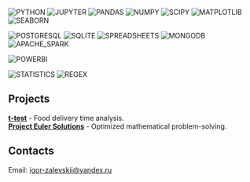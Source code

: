 


![PYTHON](https://img.shields.io/badge/Python-3C2F2F?style=for-the-badge&logo=python&logoColor=F8E9D0)
![JUPYTER](https://img.shields.io/badge/Jupyter-3C2F2F?style=for-the-badge&logo=jupyter&logoColor=F8E9D0)
![PANDAS](https://img.shields.io/badge/Pandas-552222?style=for-the-badge&logo=pandas&logoColor=FDF2E3)
![NUMPY](https://img.shields.io/badge/NumPy-552222?style=for-the-badge&logo=numpy&logoColor=FDF2E3)
![SCIPY](https://img.shields.io/badge/SciPy-552222?style=for-the-badge&logo=scipy&logoColor=FDF2E3)
![MATPLOTLIB](https://img.shields.io/badge/Matplotlib-6E2C2C?style=for-the-badge&logo=matplotlib&logoColor=FDEBD2)
![SEABORN](https://img.shields.io/badge/Seaborn-6E2C2C?style=for-the-badge&logo=seaborn&logoColor=FDEBD2)

![POSTGRESQL](https://img.shields.io/badge/PostgreSQL-472D2D?style=for-the-badge&logo=postgresql&logoColor=FFFAF0)
![SQLITE](https://img.shields.io/badge/SQLite-472D2D?style=for-the-badge&logo=sqlite&logoColor=FFFAF0)
![SPREADSHEETS](https://img.shields.io/badge/Spreadsheets-6A2E2E?style=for-the-badge&logo=google-sheets&logoColor=FFF5DC)
![MONGODB](https://img.shields.io/badge/MongoDB-681C1C?style=for-the-badge&logo=mongodb&logoColor=FFF3DC)
![APACHE_SPARK](https://img.shields.io/badge/Apache_Spark-681C1C?style=for-the-badge&logo=apachespark&logoColor=FFF3DC)

![POWERBI](https://img.shields.io/badge/Power_BI-532F2F?style=for-the-badge&logo=powerbi&logoColor=F5EFE7)

![STATISTICS](https://img.shields.io/badge/Statistics-5E1F1F?style=for-the-badge&logo=mathworks&logoColor=FFE9B0)
![REGEX](https://img.shields.io/badge/Regex-5E1F1F?style=for-the-badge&logo=regex&logoColor=FFE9B0)









<!-- 
![MYSQL](https://img.shields.io/badge/MySQL-4479A1?style=for-the-badge&logo=mysql&logoColor=white)
![PLOTLY](https://img.shields.io/badge/Plotly-3F4F75?style=for-the-badge&logo=plotly&logoColor=white)
![TABLEAU](https://img.shields.io/badge/Tableau-E97627?style=for-the-badge&logo=tableau&logoColor=white)
![SCIKITLEARN](https://img.shields.io/badge/scikit--learn-F7931E?style=for-the-badge&logo=scikit-learn&logoColor=white)
![BEAUTIFULSOUP](https://img.shields.io/badge/Beautiful_Soup-3A6E9E?style=for-the-badge&logo=beautifulsoup&logoColor=white)
![OPENREFINE](https://img.shields.io/badge/OpenRefine-1563A0?style=for-the-badge&logo=openrefine&logoColor=white)
-->


## Projects
**[t-test](https://github.com/igor-zalevskii/code-lab/tree/main/delivery)** - Food delivery time analysis.  
**[Project Euler Solutions](https://github.com/igor-zalevskii/Project-Euler)** - Optimized mathematical problem-solving.  

## Contacts
Email: igor-zalevskii@yandex.ru
